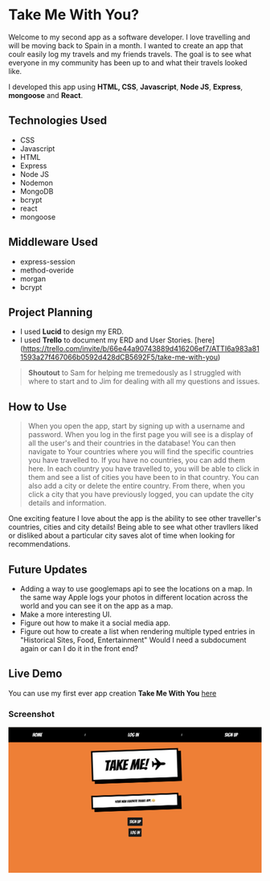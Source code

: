 # Take Me With You?
Welcome to my second app as a software developer. I love travelling and will be moving back to Spain in a month. I wanted to create an app that coulr easily log my travels and my friends travels. The goal is to see what everyone in my community has been up to and what their travels looked like.

I developed this app using **HTML, CSS**, **Javascript**, **Node JS**, **Express**, **mongoose** and **React**.

## Technologies Used
* CSS
* Javascript
* HTML
* Express
* Node JS
* Nodemon
* MongoDB
* bcrypt
* react
* mongoose

## Middleware Used
* express-session
* method-overide
* morgan
* bcrypt

## Project Planning
* I used **Lucid** to design my ERD.
* I used **Trello** to document my ERD and User Stories. [here]
(https://trello.com/invite/b/66e44a90743889d416206ef7/ATTI6a983a811593a27f467066b0592d428dCB5692F5/take-me-with-you) 



> **Shoutout** to Sam for helping me tremedously as I struggled with where to start and to Jim for dealing with all my questions and issues.


## How to Use
> When you open the app, start by signing up with a username and password. 
> When you log in the first page you will see is a display of all the user's and their countries in the database! 
> You can then navigate to Your countries where you will find the specific countries you have travelled to. If you have no countries, you can add them here. 
> In each country you have travelled to, you will be able to click in them and see a list of cities you have been to in that country. You can also add a city or delete the entire country. 
> From there, when you click a city that you have previously logged, you can update the city details and information.

One exciting feature I love about the app is the ability to see other traveller's countries, cities and city details! Being able to see what other travllers liked or disliked about a particular city saves alot of time when looking for recommendations. 

## Future Updates
* Adding a way to use googlemaps api to see the locations on a map. In the same way Apple logs your photos in different location across the world and you can see it on the app as a map.
* Make a more interesting UI.
* Figure out how to make it a social media app. 
* Figure out how to create a list when rendering multiple typed entries in "Historical Sites, Food, Entertainment" Would I need a subdocument again or can I do it in the front end? 


## Live Demo
You can use my first ever app creation **Take Me With You** [here](
https://take-me-with-you-2ffc640dfa66.herokuapp.com/)

### Screenshot
![Take Me With you.](TakeMe.png)